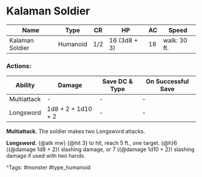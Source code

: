 # Kalaman Soldier

| Name | Type | CR | HP | AC | Speed |
|------|------|----|----|----|-------|
| Kalaman Soldier | Humanoid | 1/2 | 16 (3d8 + 3) | 18 | walk: 30 ft. |

### Actions:

| Ability | Damage | Save DC & Type | On Successful Save |
|---------|--------|----------------|--------------------|
| Multiattack | - | - | - |
| Longsword | 1d8 + 2 + 1d10 + 2 | - | - |


**Multiattack.** The soldier makes two Longsword attacks.

**Longsword.** {@atk mw} {@hit 3} to hit, reach 5 ft., one target. {@h}6 ({@damage 1d8 + 2}) slashing damage, or 7 ({@damage 1d10 + 2}) slashing damage if used with two hands.

^Tags: #monster #type_humanoid
